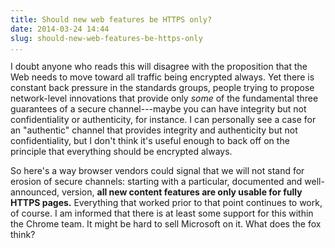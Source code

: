 ```yaml
---
title: Should new web features be HTTPS only?
date: 2014-03-24 14:44
slug: should-new-web-features-be-https-only
...
```


I doubt anyone who reads this will disagree with the proposition that
the Web needs to move toward all traffic being encrypted always. Yet
there is constant back pressure in the standards groups, people trying
to propose network-level innovations that provide only *some* of the
fundamental three guarantees of a secure channel---maybe you can have
integrity but not confidentiality or authenticity, for instance. I can
personally see a case for an "authentic" channel that provides
integrity and authenticity but not confidentiality, but I don't think
it's useful enough to back off on the principle that everything should
be encrypted always.

So here's a way browser vendors could signal that we will not stand
for erosion of secure channels: starting with a particular, documented
and well-announced, version, **all new content features are only
usable for fully HTTPS pages.** Everything that worked prior to that
point continues to work, of course. I am informed that there is at
least some support for this within the Chrome team. It might be hard
to sell Microsoft on it. What does the fox think?
